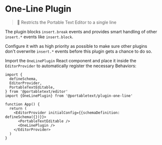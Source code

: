 # One-Line Plugin

> 🤏 Restricts the Portable Text Editor to a single line

The plugin blocks `insert.break` events and provides smart handling of other `insert.*` events like `insert.block`.

Configure it with as high priority as possible to make sure other plugins don't overwrite `insert.*` events before this plugin gets a chance to do so.

Import the `OneLinePlugin` React component and place it inside the `EditorProvider` to automatically register the necessary Behaviors:

```tsx
import {
  defineSchema,
  EditorProvider,
  PortableTextEditable,
} from '@portabletext/editor'
import {OneLinePlugin} from '@portabletext/plugin-one-line'

function App() {
  return (
    <EditorProvider initialConfig={{schemaDefinition: defineSchema({})}}>
      <PortableTextEditable />
      <OneLinePlugin />
    </EditorProvider>
  )
}
```
